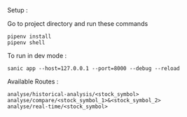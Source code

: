 Setup :

Go to project directory and run these commands

```
pipenv install
pipenv shell
```

To run in dev mode :

```
sanic app --host=127.0.0.1 --port=8000 --debug --reload
```

Available Routes :

```
analyse/historical-analysis/<stock_symbol>
analyse/compare/<stock_symbol_1>&<stock_symbol_2>
analyse/real-time/<stock_symbol>
```
